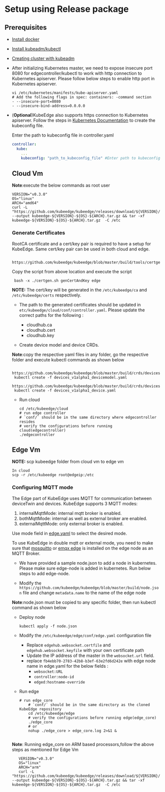# Setup using Release package

## Prerequisites

+ [Install docker](https://docs.docker.com/install/)

+ [Install kubeadm/kubectl](https://kubernetes.io/docs/setup/independent/install-kubeadm/)

+ [Creating cluster with kubeadm](<https://kubernetes.io/docs/setup/independent/create-cluster-kubeadm/>)

+ After initializing Kubernetes master, we need to expose insecure port 8080 for edgecontroller/kubectl to work with http connection to Kubernetes apiserver.
  Please follow below steps to enable http port in Kubernetes apiserver.

    ```shell
    vi /etc/kubernetes/manifests/kube-apiserver.yaml
    # Add the following flags in spec: containers: -command section
    - --insecure-port=8080
    - --insecure-bind-address=0.0.0.0
    ```

+ (**Optional**)KubeEdge also supports https connection to Kubernetes apiserver. Follow the steps in [Kubernetes Documentation](https://kubernetes.io/docs/tasks/access-application-cluster/configure-access-multiple-clusters/) to create the kubeconfig file.

  Enter the path to kubeconfig file in controller.yaml
  ```yaml
  controller:
    kube:
      ...
      kubeconfig: "path_to_kubeconfig_file" #Enter path to kubeconfig file to enable https connection to k8s apiserver
  ```
  
  ## Cloud Vm
 
  **Note**:execute the below commands as root user
  ```shell
  VERSION="v0.3.0"
  OS="linux"
  ARCH="amd64"
  curl -L "https://github.com/kubeedge/kubeedge/releases/download/${VERSION}/kubeedge-${VERSION}-${OS}-${ARCH}.tar.gz" --output kubeedge-${VERSION}-${OS}-${ARCH}.tar.gz && tar -xf kubeedge-${VERSION}-${OS}-${ARCH}.tar.gz  -C /etc
  
  ```
  
  ### Generate Certificates
  
  RootCA certificate and a cert/key pair is required to have a setup for KubeEdge. Same cert/key pair can be used in both cloud and edge.
  
  ```
   https://github.com/kubeedge/kubeedge/blob/master/build/tools/certgen.sh
  ```
  Copy the script from above location and execute the script
  ```shell
   bash -x ./certgen.sh genCertAndKey edge
  ```
  **NOTE:** The cert/key will be generated in the `/etc/kubeedge/ca` and `/etc/kubeedge/certs` respectively.
  
  + The path to the generated certificates should be updated in `etc/kubeedge/cloud/conf/controller.yaml`. Please update the correct paths for the following :
      + cloudhub.ca
      + cloudhub.cert
      + cloudhub.key
  
  + Create device model and device CRDs.
 
  **Note**:copy the respective yaml files in any folder, go the respective folder and execute kubectl commands as shown below
    
     ```
      https://github.com/kubeedge/kubeedge/blob/master/build/crds/devices/devices_v1alpha1_devicemodel.yaml
      kubectl create -f devices_v1alpha1_devicemodel.yaml
      https://github.com/kubeedge/kubeedge/blob/master/build/crds/devices/devices_v1alpha1_device.yaml
      kubectl create -f devices_v1alpha1_device.yaml
     ```    
  + Run cloud
  
      ```shell
      cd /etc/kubeedge/cloud
      # run edge controller
      # `conf/` should be in the same directory where edgecontroller resides
      # verify the configurations before running cloud(edgecontroller)
      ./edgecontroller
      ```
  ## Edge Vm   
   **NOTE:** scp kubeedge folder from cloud vm to edge vm
   
   ```shell
   In cloud
   scp -r /etc/kubeedge root@edgeip:/etc
   ```
   ### Configuring MQTT mode
   
   The Edge part of KubeEdge uses MQTT for communication between deviceTwin and devices. KubeEdge supports 3 MQTT modes:
   1) internalMqttMode: internal mqtt broker is enabled.
   2) bothMqttMode: internal as well as external broker are enabled.
   3) externalMqttMode: only external broker is enabled.
   
   Use mode field in [edge.yaml](etc/kubeedge/edge/conf/edge.yaml#L4) to select the desired mode.
   
   To use KubeEdge in double mqtt or external mode, you need to make sure that [mosquitto](https://mosquitto.org/) or [emqx edge](https://www.emqx.io/downloads/edge) is installed on the edge node as an MQTT Broker.
   
   + We have provided a sample node.json to add a node in kubernetes. Please make sure edge-node is added in kubernetes. Run below steps to add edge-node.
   
   + Modify the `https://github.com/kubeedge/kubeedge/blob/master/build/node.json` file and change `metadata.name` to the name of the edge node
   
   **Note**:node.json must be copied to any specific folder, then run kubectl command as shown below
   
   + Deploy node
       ```shell
       kubectl apply -f node.json
       ```
   + Modify the `/etc/kubeedge/edge/conf/edge.yaml` configuration file
       + Replace `edgehub.websocket.certfile` and `edgehub.websocket.keyfile` with your own certificate path
       + Update the IP address of the master in the `websocket.url` field. 
       + replace `fb4ebb70-2783-42b8-b3ef-63e2fd6d242e` with edge node name in edge.yaml for the below fields :
           + `websocket:URL`
           + `controller:node-id`
           + `edged:hostname-override`
    
   + Run edge   
       ```shell
       # run edge_core
           # `conf/` should be in the same directory as the cloned KubeEdge repository
           cd /etc/kubeedge/edge
           # verify the configurations before running edge(edge_core)
           ./edge_core
           # or
           nohup ./edge_core > edge_core.log 2>&1 &
          
      ```
    **Note**: Running edge_core on ARM based processors,follow the above steps as mentioned for Edge Vm
    ```shell
       VERSION="v0.3.0"
       OS="linux"
       ARCH="arm"
       curl -L "https://github.com/kubeedge/kubeedge/releases/download/${VERSION}/kubeedge-${VERSION}-${OS}-${ARCH}.tar.gz" --output kubeedge-${VERSION}-${OS}-${ARCH}.tar.gz && tar -xf kubeedge-${VERSION}-${OS}-${ARCH}.tar.gz  -C /etc
              
    ``` 